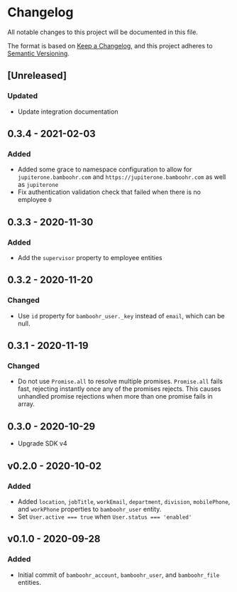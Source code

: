 # Changelog

All notable changes to this project will be documented in this file.

The format is based on [Keep a Changelog](https://keepachangelog.com/en/1.0.0/),
and this project adheres to
[Semantic Versioning](https://semver.org/spec/v2.0.0.html).

## [Unreleased]

### Updated

- Update integration documentation

## 0.3.4 - 2021-02-03

### Added

- Added some grace to namespace configuration to allow for
  `jupiterone.bamboohr.com` and `https://jupiterone.bamboohr.com` as well as
  `jupiterone`
- Fix authentication validation check that failed when there is no employee `0`

## 0.3.3 - 2020-11-30

### Added

- Add the `supervisor` property to employee entities

## 0.3.2 - 2020-11-20

### Changed

- Use `id` property for `bamboohr_user._key` instead of `email`, which can be
  null.

## 0.3.1 - 2020-11-19

### Changed

- Do not use `Promise.all` to resolve multiple promises. `Promise.all` fails
  fast, rejecting instantly once any of the promises rejects. This causes
  unhandled promise rejections when more than one promise fails in array.

## 0.3.0 - 2020-10-29

- Upgrade SDK v4

## v0.2.0 - 2020-10-02

### Added

- Added `location`, `jobTitle`, `workEmail`, `department`, `division`,
  `mobilePhone`, and `workPhone` properties to `bamboohr_user` entity.
- Set `User.active === true` when `User.status === 'enabled'`

## v0.1.0 - 2020-09-28

### Added

- Initial commit of `bamboohr_account`, `bamboohr_user`, and `bamboohr_file`
  entities.
